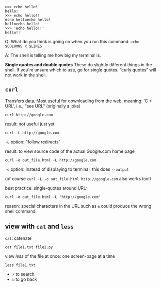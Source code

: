 ```
>>> echo hello!
hello!
>>> echo hello!!
echo helloecho hello!
helloecho hello!
>>> 'echo hello!!'
hello!!
```

Q: What do you think is going on when you run this command:
`echo $COLUMNS x $LINES`

A: The shell is telling me how big my terminal is.


**Single quotes and double quotes**
These do slightly different things in the shell. If you're unsure which to use, go for single quotes.
“curly quotes” will not work in the shell.

## `curl`
Transfers data. Most useful for downloading from the web.
meaning: 'C + URL', i.e., "see URL" (originally a joke)

`curl http://google.com`

result: not useful just yet


`curl -L http://google.com`

`-L` option: "follow redirects"

result: to view source code of the actual Google.com home page


`curl -o out_file.html -L http://google.com`

`-o` option: instead of displaying to terminal, this does `--output`

(of course `curl -L -o out_file.html http://google.com` also works too!)


best practice: single-quotes around URL:

`curl -o out_file.html -L 'http://google.com'`

reason: special characters in the URL such as `&` could produce the wrong shell command.

## view with `cat` and `less`

`cat`: catenate

`cat file1.txt file2.py`

view *less* of the file at once: one screen-page at a time

`less file1.txt`

* `/` to search
* `b` to go back
